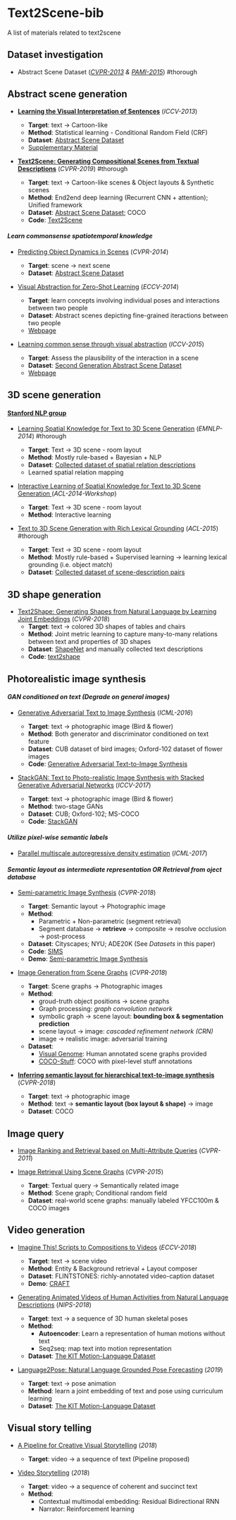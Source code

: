 # Text2Scene-bib
A list of materials related to text2scene

## Dataset investigation
* Abstract Scene Dataset (*[CVPR-2013](AbstractScene/AbstactSceneDataset.pdf) & [PAMI-2015](AbstractScene/AbstactSceneDataset-new.pdf)*) #thorough

## Abstract scene generation

* **[Learning the Visual Interpretation of Sentences](AbstractScene/LearningVisualInterpretationofSentences.pdf)** (*ICCV-2013*)
  - **Target**: text -> Cartoon-like
  - **Method**: Statistical learning - Conditional Random Field (CRF)
  - **Dataset**: [Abstract Scene Dataset](https://vision.ece.vt.edu/clipart/)
  - [Supplementary Material](LearningVisualInterpretationofSentences-SupplementaryMaterial.pdf)

* **[Text2Scene: Generating Compositional Scenes from Textual Descriptions](AbstractScene/Text2Scene.pdf)** (*CVPR-2019*) #thorough
  - **Target**: text -> Cartoon-like scenes & Object layouts & Synthetic scenes
  - **Method**: End2end deep learning (Recurrent CNN + attention); Unified framework
  - **Dataset**: [Abstract Scene Dataset](https://vision.ece.vt.edu/clipart/); COCO
  - **Code**: [Text2Scene](https://github.com/uvavision/Text2Scene)

#### *Learn commonsense spatiotemporal knowledge*

* [Predicting Object Dynamics in Scenes](AbstractScene/PredictingObjectDynamicsinScenes.pdf) (*CVPR-2014*)
  - **Target**: scene -> next scene
  - **Dataset**: [Abstract Scene Dataset](https://vision.ece.vt.edu/clipart/)
 
* [Visual Abstraction for Zero-Shot Learning](AbstractScene/Zero-ShotlearningviaVisualAbstraction.pdf) (*ECCV-2014*)
  - **Target**: learn concepts involving individual poses and interactions between two people
  - **Dataset**: Abstract scenes depicting fine-grained iteractions between two people
  - [Webpage](https://computing.ece.vt.edu/~santol/projects/zsl_via_visual_abstraction/index.html)

* [Learning common sense through visual abstraction](AbstractScene/LearningCommonSensethroughVisualAbstraction.pdf) (*ICCV-2015*)
  - **Target**: Assess the plausibility of the interaction in a scene
  - **Dataset**: [Second Generation Abstract Scene Dataset](https://vision.ece.vt.edu/cs/#code_data)
  - [Webpage](https://vision.ece.vt.edu/cs)


## 3D scene generation

#### [Stanford NLP group](https://nlp.stanford.edu/projects/text2scene.shtml)
* [Learning Spatial Knowledge for Text to 3D Scene Generation](3DScene/Text23DSence-LearningSpatialKnowledge.pdf) (*EMNLP-2014*) #thorough
  - **Target**: Text -> 3D scene - room layout
  - **Method**: Mostly rule-based + Bayesian + NLP
  - **Dataset**: [Collected dataset of spatial relation descriptions](http://downloads.cs.stanford.edu/nlp/data/text2scene.shtml#lexground-acl2015)
  - Learned spatial relation mapping

* [Interactive Learning of Spatial Knowledge for Text to 3D Scene Generation
](3DScene/InteractiveLearningofSpatialKnowledgeforTextto3DSceneGeneration.pdf) (*ACL-2014-Workshop*)
  - **Target**: Text -> 3D scene - room layout
  - **Method**: Interactive learning

* [Text to 3D Scene Generation with Rich Lexical Grounding](3DScene/Textto3DSceneGenerationwithRichLexicalGrounding.pdf) (*ACL-2015*) #thorough
  - **Target**: Text -> 3D scene - room layout
  - **Method**: Mostly rule-based + Supervised learning -> learning lexical grounding (i.e. object match)
  - **Dataset**: [Collected dataset of scene-description pairs](http://downloads.cs.stanford.edu/nlp/data/text2scene.shtml#lexground-acl2015)

## 3D shape generation
* [Text2Shape: Generating Shapes from Natural Language by Learning Joint Embeddings](http://text2shape.stanford.edu) (*CVPR-2018*)
  - **Target**: text -> colored 3D shapes of tables and chairs
  - **Method**: Joint metric learning to capture many-to-many relations between text and properties of 3D shapes
  - **Dataset**: [ShapeNet](https://www.shapenet.org) and manually collected text descriptions
  - **Code**: [text2shape](https://github.com/kchen92/text2shape/)

## Photorealistic image synthesis

#### *GAN conditioned on text (Degrade on general images)*

* [Generative Adversarial Text to Image Synthesis](ImageSynthesis/GenerativeAdversarialTexttoImageSynthesis.pdf) (*ICML-2016*)
  - **Target**: text -> photographic image (Bird & flower)
  - **Method**: Both generator and discriminator conditioned on text feature
  - **Dataset**: CUB dataset of bird images; Oxford-102 dataset of flower images
  - **Code**: [Generative Adversarial Text-to-Image Synthesis](https://github.com/reedscot/icml2016)

* [StackGAN: Text to Photo-realistic Image Synthesis with Stacked Generative Adversarial Networks](ImageSynthesis/Zhang_StackGAN_Text_to_ICCV_2017_paper.pdf) (*ICCV-2017*)
  - **Target**: text -> photographic image (Bird & flower)
  - **Method**: two-stage GANs
  - **Dataset**: CUB; Oxford-102; MS-COCO
  - **Code**: [StackGAN](https://github.com/hanzhanggit/StackGAN)

#### *Utilize pixel-wise semantic labels*
* [Parallel multiscale autoregressive density estimation](ImageSynthesis/ParallelMultiscaleAutoregressiveDensityEstimation.pdf) (*ICML-2017*)

#### *Semantic layout as intermediate representation OR Retrieval from oject database*

* [Semi-parametric Image Synthesis](ImageSynthesis/Semi-parametricImageSynthesis.pdf) (*CVPR-2018*)
  - **Target**: Semantic layout -> Photographic image
  - **Method**:
    - Parametric + Non-parametric (segment retrieval)
    - Segment database -> **retrieve** -> composite -> resolve occlusion -> post-process
  - **Dataset**: Cityscapes; NYU; ADE20K (See *Datasets* in this paper)
  - **Code**: [SIMS](https://github.com/xjqicuhk/SIMS)
  - **Demo**: [Semi-parametric Image Synthesis](https://github.com/xjqicuhk/SIMS)

* [Image Generation from Scene Graphs](ImageSynthesis/ImageGenerationfromSceneGraphs.pdf) (*CVPR-2018*)
  - **Target**: Scene graphs -> Photographic images
  - **Method**:
    - groud-truth object positions -> scene graphs
    - Graph processing: *graph convolution network*
    - symbolic graph -> scene layout: **bounding box & segmentation prediction**
    - scene layout -> image: *cascaded refinement network (CRN)*
    - image -> realistic image: adversarial training
  - **Dataset**:
    - [Visual Genome](https://visualgenome.org): Human annotated scene graphs provided
    - [COCO-Stuff](https://github.com/nightrome/cocostuff): COCO with pixel-level stuff annotations

* **[Inferring semantic layout for hierarchical text-to-image synthesis](ImageSynthesis/InferringSemanticLayoutforHierarchicalText-to-ImageSynthesis.pdf)** (*CVPR-2018*)
  - **Target**: text -> photographic image
  - **Method**: text -> **semantic layout (box layout & shape)** -> image
  - **Dataset**: COCO


## Image query

* [Image Ranking and Retrieval based on Multi-Attribute Queries](ImageRankingandRetrievalbasedonMulti-AttributeQueries.pdf) (*CVPR-2011*)

* [Image Retrieval Using Scene Graphs](ImageQuery/ImageRetrievalusingSceneGraphs.pdf) (*CVPR-2015*)
  - **Target**: Textual query -> Semantically related image
  - **Method**: Scene graph; Conditional random field
  - **Dataset**: real-world scene graphs: manually labeled YFCC100m & COCO images

## Video generation
* [Imagine This! Scripts to Compositions to Videos](VideoGeneration/ImageThis_ScriptstoVideos.pdf) (*ECCV-2018*)
  - **Target**: text -> scene video
  - **Method**: Entity & Background retrieval + Layout composer
  - **Dataset**: FLINTSTONES: richly-annotated video-caption dataset
  - **Demo**: [CRAFT](https://youtu.be/688Vv86n0z8)

* [Generating Animated Videos of Human Activities from Natural Language Descriptions](VideoGeneration/GeneratingAnimatedVideosofHumanActivitiesfromNaturalLanguageDescriptions.pdf) (*NIPS-2018*)
  - **Target**: text -> a sequence of 3D human skeletal poses
  - **Method**:
    - **Autoencoder**: Learn a representation of human motions without text
    - Seq2seq: map text into motion representation
  - **Dataset**: [The KIT Motion-Language Dataset](https://motion-annotation.humanoids.kit.edu/dataset/)

* [Language2Pose: Natural Language Grounded Pose Forecasting](https://arxiv.org/abs/1907.01108) (*2019*)
  - **Target**: text -> pose animation
  - **Method**: learn a joint embedding of text and pose using curriculum learning
  - **Dataset**: [The KIT Motion-Language Dataset](https://motion-annotation.humanoids.kit.edu/dataset/)

## Visual story telling
* [A Pipeline for Creative Visual Storytelling](VisualStoryTelling/APipelineforCreativeVisualStorytelling.pdf) (*2018*)
  - **Target**: video -> a sequence of text (Pipeline proposed)

* [Video Storytelling](VisualStoryTelling/VideoStorytelling.pdf) (*2018*)
  - **Target**: video -> a sequence of coherent and succinct text
  - **Method**:
    - Contextual multimodal embedding: Residual Bidirectional RNN
    - Narrator: Reinforcement learning



